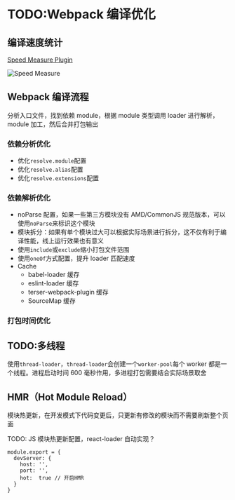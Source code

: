 # TODO:Webpack 编译优化

## 编译速度统计

[Speed Measure Plugin](https://www.npmjs.com/package/speed-measure-webpack-plugin)

![Speed Measure](https://raw.githubusercontent.com/stephencookdev/speed-measure-webpack-plugin/HEAD/preview.png)

## Webpack 编译流程

分析入口文件，找到依赖 module，根据 module 类型调用 loader 进行解析，module 加工，然后合并打包输出

### 依赖分析优化

- 优化`resolve.module`配置
- 优化`resolve.alias`配置
- 优化`resolve.extensions`配置

### 依赖解析优化

- noParse 配置，如果一些第三方模块没有 AMD/CommonJS 规范版本，可以使用`noParse`来标识这个模块
- 模块拆分：如果有单个模块过大可以根据实际场景进行拆分，这不仅有利于编译性能，线上运行效果也有意义
- 使用`include`或`exclude`缩小打包文件范围
- 使用`oneOf`方式配置，提升 loader 匹配速度
- Cache
  - babel-loader 缓存
  - eslint-loader 缓存
  - terser-webpack-plugin 缓存
  - SourceMap 缓存

### 打包时间优化

## TODO:多线程

使用`thread-loader`，`thread-loader`会创建一个`worker-pool`每个 worker 都是一个线程。进程启动时间 600 毫秒作用，多进程打包需要结合实际场景取舍

## HMR（Hot Module Reload）

模块热更新，在开发模式下代码变更后，只更新有修改的模块而不需要刷新整个页面

TODO: JS 模块热更新配置，react-loader 自动实现？

```JS
module.export = {
  devServer: {
    host: '',
    port: '',
    hot:  true // 开启HMR
  }
}
```
